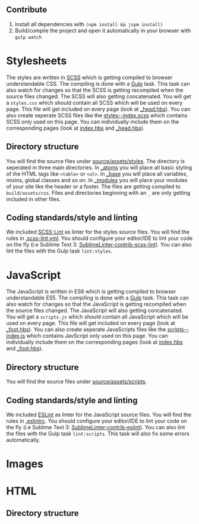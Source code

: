 Contribute
---
1. Install all dependencies with `(npm install && jspm install)`
1. Build/compile the project and open it automatically in your browser with `gulp watch`

Stylesheets
===
The styles are written in [SCSS](http://sass-lang.com/) which is getting compiled to browser understandable CSS. The compiling is done with a [Gulp](http://gulpjs.com/) task. This task can also watch for changes so that the SCSS is getting recompiled when the source files changed. The SCSS will also getting concatenated. You will get a `styles.css` which should contain all SCSS which will be used on every page. This file will get included on every page (look at [_head.hbs](./source/_partials/_head.hbs#L41)). You can also create seperate SCSS files like the [styles--index.scss](./source/assets/styles/styles--index.scss) which contains SCSS only used on this page. You can individually include them on the corresponding pages (look at [index.hbs](./source/index.hbs#L1) and [_head.hbs](./source/_partials/_head.hbs#L42)).

Directory structure
---
You will find the source files under [source/assets/styles](./source/assets/styles). The directory is seperated in three main directories. In [_atoms](./source/assets/styles/_atoms) you will place all basic styling of the HTML tags like `<table>` or `<ul>`. In [_base](./source/assets/styles/_base) you will place all variables, mixins, global classes and so on. In [_modules](./source/assets/styles/_modules) you will place your modules of your site like the header or a footer. The files are getting compiled to `build/assets/css`. Files and directories beginning with an `_` are only getting included in other files.

Coding standards/style and linting
---
We included [SCSS-Lint](https://github.com/brigade/scss-lint) as linter for the styles source files. You will find the rules in [.scss-lint.yml](./.scss-lint.yml). You should configure your editor/IDE to lint your code on the fly (i.e Sublime Text 3: [Sublime​Linter-contrib-scss-lint](https://packagecontrol.io/packages/Sublime​Linter-contrib-scss-lint)). You can also lint the files with the Gulp task `lint:styles`.

JavaScript
===
The JavaScript is written in ES6 which is getting compiled to browser understandable ES5. The compiling is done with a [Gulp](http://gulpjs.com/) task. This task can also watch for changes so that the JavaScript is getting recompiled when the source files changed. The JavaScript will also getting concatenated. You will get a `scripts.js` which should contain all JavaScript which will be used on every page. This file will get included on every page (look at [_foot.hbs](./source/_partials/_foot.hbs#L7)). You can also create seperate JavaScripts files like the [scripts--index.js](./source/assets/scripts/scripts--index.js) which contains JavScript only used on this page. You can individually include them on the corresponding pages (look at [index.hbs](./source/index.hbs#L9) and [_foot.hbs](./source/_partials/_foot.hbs#L8)).

Directory structure
---
You will find the source files under [source/assets/scripts](./source/assets/scripts).

Coding standards/style and linting
---
We included [ESLint](http://eslint.org/) as linter for the JavaScript source files. You will find the rules in [.eslintrc](./.eslintrc). You should configure your editor/IDE to lint your code on the fly (i.e Sublime Text 3: [SublimeLinter-contrib-eslint](https://packagecontrol.io/packages/SublimeLinter-contrib-eslint)). You can also lint the files with the Gulp task `lint:scripts`. This task will also fix some errors automatically.

Images
===

HTML
===

Directory structure
---
